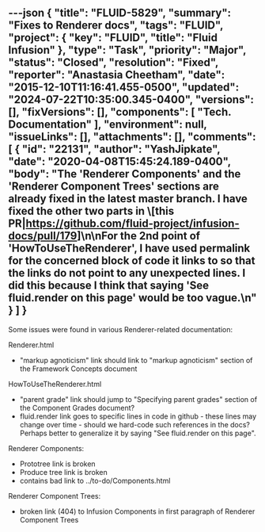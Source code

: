 ---json
{
  "title": "FLUID-5829",
  "summary": "Fixes to Renderer docs",
  "tags": "FLUID",
  "project": {
    "key": "FLUID",
    "title": "Fluid Infusion"
  },
  "type": "Task",
  "priority": "Major",
  "status": "Closed",
  "resolution": "Fixed",
  "reporter": "Anastasia Cheetham",
  "date": "2015-12-10T11:16:41.455-0500",
  "updated": "2024-07-22T10:35:00.345-0400",
  "versions": [],
  "fixVersions": [],
  "components": [
    "Tech. Documentation"
  ],
  "environment": null,
  "issueLinks": [],
  "attachments": [],
  "comments": [
    {
      "id": "22131",
      "author": "YashJipkate",
      "date": "2020-04-08T15:45:24.189-0400",
      "body": "The 'Renderer Components' and the 'Renderer Component Trees' sections are already fixed in the latest master branch. I have fixed the other two parts in \\[this PR|<https://github.com/fluid-project/infusion-docs/pull/179>]\n\nFor the 2nd point of 'HowToUseTheRenderer', I have used permalink for the concerned block of code it links to so that the links do not point to any unexpected lines. I did this because I think that saying 'See fluid.render on this page' would be too vague.\n"
    }
  ]
}
---
Some issues were found in various Renderer-related documentation:

Renderer.html

* "markup agnoticism" link should link to "markup agnoticism" section of the Framework Concepts document

HowToUseTheRenderer.html

* "parent grade" link should jump to "Specifying parent grades" section of the Component Grades document?
* fluid.render link goes to specific lines in code in github - these lines may change over time - should we hard-code such references in the docs? Perhaps better to generalize it by saying "See fluid.render on this page".

Renderer Components:

* Prototree link is broken
* Produce tree link is broken
* contains bad link to ../to-do/Components.html

Renderer Component Trees:

* broken link (404) to Infusion Components in first paragraph of Renderer Component Trees

        